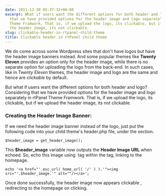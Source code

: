```yaml
---
date: 2011-12-30 05:37:32+00:00
excerpt: What if users want the different options for both header and logo? Considering
  that we have provided options for the header image and logo separately in rtPanel
  Theme Framwork. That is, if we upload the logo, its clickable, but if we upload
  the header image, its not clickable.
slug: clickable-header-in-rtpanel-child-theme
title: Clickable header in rtPanel child theme
---
```


We do come across some Wordpress sites that don't have logos but have the header image banners instead. And some popular themes like **Twenty Eleven** provides an option only for the header image, while there is no separate option for uploading the logo from the back-end. In such cases, like in _Twenty Eleven_ themes, the header image and logo are the same and hence are _clickable_ by default.

But what if users want the different options for both header and logo? Considering that we have provided options for the header image and logo separately in rtPanel Theme Framwork. That is, if we upload the logo, its clickable, but if we upload the header image, its not clickable.


### Creating the Header Image Banner:


If we need the header image banner instead of the logo, just put the following code into your child theme's header.php file, under the <head> section.

    
    $header_image = get_header_image();


This **$header_image** variable now outputs the **Header Image URL** when echoed. So, echo this image using _<IMG>_ tag within the _<a>_ tag, linking to the homepage.

    
    echo '<a href="'.esc_url( home_url( '/' ) ).'"><img src="'.$header_image.'" alt=""/></a>';


Once done successfully, the header image now appears clickable , redirecting to the homepage on clicking.
